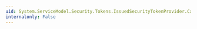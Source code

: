 ```yaml
---
uid: System.ServiceModel.Security.Tokens.IssuedSecurityTokenProvider.CacheIssuedTokens
internalonly: False
---
```

